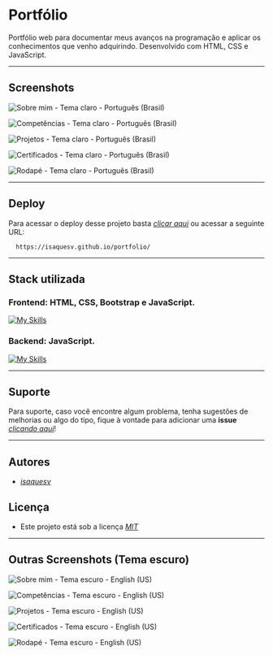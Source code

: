
# Portfólio

Portfólio web para documentar meus avanços na programação e aplicar os conhecimentos que venho adquirindo. Desenvolvido com HTML, CSS e JavaScript.

---

## Screenshots

![Sobre mim - Tema claro - Português (Brasil)](src/img/screenshot-portfolio-1-a.png)

![Competências - Tema claro - Português (Brasil)](src/img/screenshot-portfolio-2-a.png)

![Projetos - Tema claro - Português (Brasil)](src/img/screenshot-portfolio-3-a.png)

![Certificados - Tema claro - Português (Brasil)](src/img/screenshot-portfolio-4-a.png)

![Rodapé - Tema claro - Português (Brasil)](src/img/screenshot-portfolio-5-a.png)

---

## Deploy

Para acessar o deploy desse projeto basta *[clicar aqui](https://isaquesv.github.io/portfolio/)* ou acessar a seguinte URL:

```
  https://isaquesv.github.io/portfolio/
```

---

## Stack utilizada

### **Frontend:** HTML, CSS, Bootstrap e JavaScript.
[![My Skills](https://skillicons.dev/icons?i=html,css,bootstrap,js)](https://skillicons.dev)

### **Backend:** JavaScript.  
[![My Skills](https://skillicons.dev/icons?i=js)](https://skillicons.dev)

---

## Suporte

Para suporte, caso você encontre algum problema, tenha sugestões de melhorias ou algo do tipo, fique à vontade para adicionar uma **issue** *[clicando aqui](https://github.com/isaquesv/portfolio/issues/new)*!

---

## Autores

- *[isaquesv](https://www.github.com/isaquesv)*

## Licença

- Este projeto está sob a licença *[MIT](https://choosealicense.com/licenses/mit/)*

---

## Outras Screenshots (Tema escuro)

![Sobre mim - Tema escuro - English (US)](src/img/screenshot-portfolio-1-b.png)

![Competências - Tema escuro - English (US)](src/img/screenshot-portfolio-2-b.png)

![Projetos - Tema escuro - English (US)](src/img/screenshot-portfolio-3-b.png)

![Certificados - Tema escuro - English (US)](src/img/screenshot-portfolio-4-b.png)

![Rodapé - Tema escuro - English (US)](src/img/screenshot-portfolio-5-b.png)